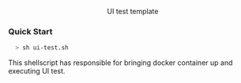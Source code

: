 <p align="center">
  UI test template
</p>

### Quick Start

```sh
  > sh ui-test.sh
```

This shellscript has responsible for bringing docker container up and executing UI test.